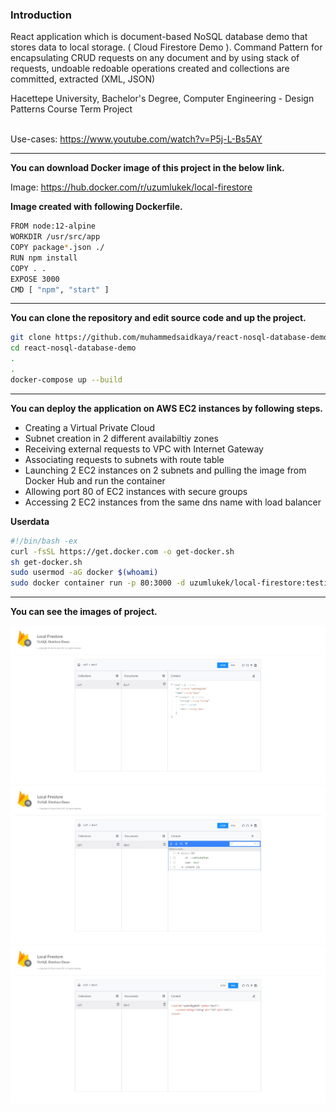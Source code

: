 
<h3>Introduction</h3>
<p>React application which is document-based NoSQL database demo that stores data to local storage. ( Cloud Firestore Demo ). Command Pattern for encapsulating CRUD requests on any document and by using stack of requests, undoable redoable operations created and collections are committed, extracted (XML, JSON) </p>Hacettepe University, Bachelor's Degree, Computer Engineering - Design Patterns Course Term Project <br/> <br/> 

Use-cases: https://www.youtube.com/watch?v=P5j-L-Bs5AY <br/>

<hr/>

<b>You can download Docker image of this project in the below link. </b> <br/>

Image: https://hub.docker.com/r/uzumlukek/local-firestore <br/>

<b> Image created with following Dockerfile. </b> <br/>
```bash
FROM node:12-alpine
WORKDIR /usr/src/app 
COPY package*.json ./
RUN npm install
COPY . .
EXPOSE 3000
CMD [ "npm", "start" ]
```

<hr/>

<b> You can clone the repository and edit source code and up the project. </b> <br/>
```bash
git clone https://github.com/muhammedsaidkaya/react-nosql-database-demo.git
cd react-nosql-database-demo
.
.
docker-compose up --build
```
<hr/>

<b>  You can deploy the application on AWS EC2 instances by following steps.</b> <br/>

<ul>
  <li>Creating a Virtual Private Cloud</li>
  <li>Subnet creation in 2 different availabiltiy zones</li>
  <li>Receiving external requests to VPC with Internet Gateway</li>
  <li>Associating requests to subnets with route table</li>
  <li>Launching 2 EC2 instances on 2 subnets and pulling the image from Docker Hub and run the container</li>
  <li>Allowing port 80 of EC2 instances with secure groups</li>
  <li>Accessing 2 EC2 instances from the same dns name with load balancer</li>
</ul>

<b>  Userdata </b> <br/>
```bash
#!/bin/bash -ex 
curl -fsSL https://get.docker.com -o get-docker.sh 
sh get-docker.sh 
sudo usermod -aG docker $(whoami) 
sudo docker container run -p 80:3000 -d uzumlukek/local-firestore:testing 
```
<hr/>


<b> You can see the images of project. </b> <br/>

<img src="images/json.jpeg" />
<img src="images/edit.jpeg" />
<img src="images/xml.jpeg" />




